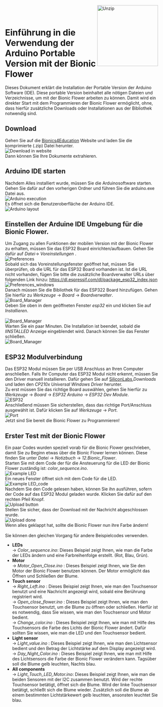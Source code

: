 
<br><img src="../img/Logo_Festo.png" alt="Unzip" width="200" align="right"/> <br>
<br>
# Einführung in die Verwendung der Arduino Portable Version mit der Bionic Flower

Dieses Dokument erklärt die Installation der Portable Version der Arduino Software (IDE). Diese portable Version beinhaltet alle nötigen Dateien und Verzeichnisse, um mit der Bionic Flower arbeiten zu können. Damit wird ein direkter Start mit dem Programmieren der Bionic Flower ermöglicht, ohne,  dass hierfür zusätzliche Downloads oder Installationen aus der Bibliothek notwendig sind.
## Download 
Gehen Sie auf die [Bionics4Education](https://www.bionics4education.com/startseite/support) Website und laden Sie die komprimierte (.zip) Datei herunter.
<br>![Download in website](../img/DE_DownloadWebsite_lvnz.png)
<br>Dann können Sie Ihre Dokumente extrahieren.

## Arduino IDE starten
Nachdem Alles installiert wurde, müssen Sie die Arduinosoftware starten. Gehen Sie dafür auf den vorherigen Ordner und führen Sie die arduino.exe Datei aus.
<br>![Arduino execution ](../img/DE_Arduino_Execute_lvnz.png)
<br> Es öffnet sich die Benutzeroberfläche der Arduino IDE. 
<br>![Arduino layout ](../img/DE_ArduinoIDE_lvnz.png)

## Einstellen der Arduine IDE Umgebung für die Bionic Flower.
Um Zugang zu allen Funktionen der mobilen Version mit der Bionic Flower zu erhalten, müssen Sie das ESP32 Board einrichten/aufbauen. Gehen Sie dafür auf *Datei*-> *Voreinstellungen* .
<br>![Preferences](../img/DE_Preferences_lvnz.png)
<br>Sobald sich das Voreinstellungsfenster geöffnet hat, müssen Sie überprüfen, ob die URL für das ESP32 Board vorhanden ist. Ist die URL nicht vorhanden, fügen Sie bitte die zusätzliche Boardverwalter URLs über folgenden Link hinzu:  https://dl.espressif.com/dl/package_esp32_index.json 
<br>![Preferences_windows](../img/DE_JSON_lvnz.png)
<br>Danach müssen Sie die Bibliothek für das ESP322 Board hinzufügen. Gehen Sie hierfür zu *Werkzeuge* -> *Board* -> *Boardverwalter*.
<br>![Board_Manager](../img/DE_BoardManager_lvnz.png)
<br>Geben Sie oben in dem geöffneten Fenster *esp32* ein und klicken Sie auf *Installieren*.  
<br>![Board_Manager](../img/DE_InstallESP32_lvnz.png)
<br>Warten Sie ein paar Minuten. Die Installation ist beendet, sobald die *IINSTALLED* Anzeige eingeblendet wird. Danach können Sie das Fenster schließen. 
<br>![Board_Manager](../img/DE_ESP32Installed_lvnz.png)

## ESP32 Modulverbindung
Das ESP32 Modul müssen Sie per USB Anschluss an Ihren Computer anschließen. Falls Ihr Computer das ESP32 Modul nicht erkennt, müssen Sie den Driver manuell installieren. Dafür gehen Sie auf  [SiliconLabs](https://www.silabs.com/developers/usb-to-uart-bridge-vcp-drivers),*Downloads* und laden den *CP210x Universal Windows Driver* herunter.
<br> Zu erst müssen Sie das richtige Board auswählen,  gehen Sie hierfür zu *Werkzeuge* -> *Board* -> *ESP32 Arduino* -> *ESP32 Dev Module*. 
<br>![ESP32](../img/DE_SelectBoard_lvnz.png)
<br> Anschließend müssen Sie sicherstellen, dass das richtige Port/Anschluss ausgewählt ist. Dafür klicken Sie auf *Werkzeuge* -> *Port*.
<br>![Port](../img/DE_SelectPort_lvnz.png)
<br>Jetzt sind Sie bereit die Bionic Flower zu Programmieren! 

## Erster Test mit der Bionic Flower
Ein paar Codes wurden speziell vorab für die Bionic Flower geschrieben, damit Sie zu Beginn etwas über die Bionic Flower lernen können. Diese finden Sie unter *Datei* -> *Notizbuch* -> *12.Bionic_Flower*.
<br>Starten Sie mit dem Code der für die Ansteuerung für die LED der Bionic Flower zuständig ist: *color_sequence.ino*.
<br>![Example LED](../img/DE_BeispieleLED_lvnz.png)
<br>Ein neues Fenster öffnet sich mit dem Code für die LED. 
<br>![Example LED_code](../img/DE_Colorsequences.png)
<br> Nachdem Sie den Code gelesen haben, können Sie ihn ausführen, sofern der Code auf das ESP32 Modul geladen wurde.
Klicken Sie dafür auf den rechten Pfeil Knopf.
<br>![Upload button](../img/DE_Upload.png)
<br>Stellen Sie sicher, dass der Download mit der Nachricht abgeschlossen wurde.
<br>![Upload done](../img/DE_Downloaddone.png)
<br> Wenn alles geklappt hat, sollte die Bionic Flower nun ihre Farbe ändern! 
<br>
<br> Sie können den gleichen Vorgang für andere Beispielcodes verwenden. 
* **LEDs**
    <br>-> *Color_sequence.ino*: Dieses Beispiel zeigt Ihnen, wie man die Farbe der LEDs ändern und eine Farbreihenfolge erstellt. (Rot, Blau, Grün).
 * **Motor**
    <br>-> *Motor_Open_Close.ino* : Dieses Beispiel zeigt Ihnen, wie Sie den Motor der Bionic Flower benutzen können. Der Motor ermöglicht das Öffnen und Schließen der Blume.
 * **Touch sensor**
   <br> -> *Right_Left.ino* : Dieses Beispiel zeigt Ihnen, wie man den Touchsensor benutzt und eine Nachricht angezeigt wird, sobald eine Berührung registriert wird.
   <br> -> *Open_close_flower.ino* : Dieses Beispiel zeigt Ihnen, wie man den Touchsensor benutzt, um die Blume zu öffnen oder schließen. Hierfür ist es notwendig, dass Sie wissen, wie man den Touchsensor und Motor bedient.
   <br> -> *Change_color.ino* : Dieses Beispiel zeigt Ihnen, wie man mit Hilfe des Touchsensors die Farbe des Lichts der Bionic Flower ändert. Dafür sollten Sie wissen, wie man die LED und den Touchsensor bedient.  
 * **Light sensor**
   <br> -> *Light_value.ino* : Dieses Beispiel zeigt Ihnen, wie man den Lichtsensor bedient und den Betrag der Lichtstärke auf dem Display angezeigt wird. 
   <br> -> *Day_Night_Color.ino* : Dieses Beispiel zeigt Ihnen, wie man mit Hilfe des Lichtsensors die Farbe der Bionic Flower verändern kann. Tagsüber soll die Blume gelb leuchten, Nachts blau.
 * **All components** 
 <br> -> *Light_Touch_LED_Motor.ino*: Dieses Beispiel zeigt Ihnen, wie man die beiden Sensoren mit der I2C zusammen benutzt.  Wird der rechte Touchsensor betätigt, öffnet sich die Blume. Wird der linke Touchsensor betätigt, schließt sich die Blume wieder. Zusätzlich soll die Blume ab einem bestimmten Lichtstärkewert gelb leuchten, ansonsten leuchtet Sie blau.





